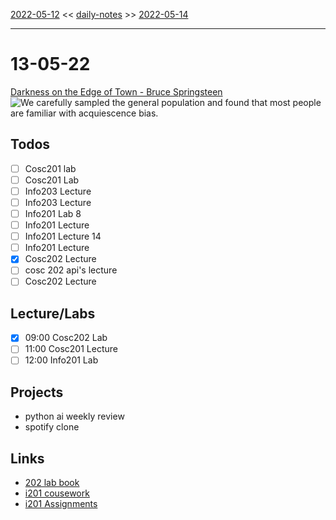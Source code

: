 [2022-05-12](daily_notes/2022-05-12) << [daily-notes](notes/daily-notes.md) >> [2022-05-14](daily_notes/2022-05-14)

---
# 13-05-22
[Darkness on the Edge of Town - Bruce Springsteen](spotify:album:4KT6G8fj8EEIfsyr75hbgc)
![We carefully sampled the general population and found that most people are familiar with acquiescence bias.](https://imgs.xkcd.com/comics/selection_bias.png)


## Todos
- [ ] Cosc201 lab
- [ ] Cosc201 Lab
- [ ] Info203 Lecture
- [ ] Info203 Lecture
- [ ] Info201 Lab 8
- [ ] Info201 Lecture
- [ ] Info201 Lecture 14
- [ ] Info201 Lecture
- [x] Cosc202 Lecture
- [ ] cosc 202 api's lecture
- [ ] Cosc202 Lecture

## Lecture/Labs
- [x] 09:00 Cosc202 Lab
- [ ] 11:00 Cosc201 Lecture
- [ ] 12:00 Info201 Lab                   

## Projects
- python ai weekly review
- spotify clone

## Links
- [202 lab book](C:\Users\Jet%20Hughes\Documents\Personal\COSC202LabBook-2.pdf)
- [i201 cousework](https://isgb.otago.ac.nz/infosci/INFO201/labs_release/raw/master/output/info201_labs.html#)
- [i201 Assignments](https://open.spotify.com/album/23DJ3KNE5JXi61G31T2Kni?si=-zZEHXIxT2qOEN6_Ns5C5Ql)


 